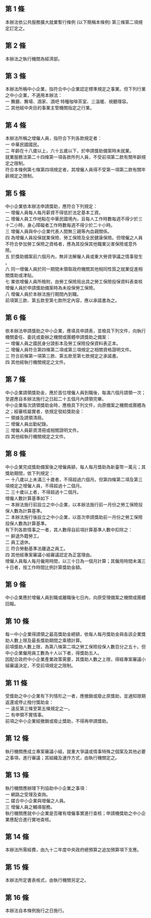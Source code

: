 第 1 條
-------
本辦法依公共服務擴大就業暫行條例 (以下簡稱本條例) 第三條第二項規  
定訂定之。

第 2 條
-------
本辦法之執行機關為經濟部。

第 3 條
-------
本辦法所稱中小企業，指符合中小企業認定標準規定之事業。但下列行業  
之中小企業，不適用本辦法：  
一  舞廳、舞場、酒家、酒吧 特種咖啡茶室、三溫暖、視聽理容。  
二  其他經中央目的事業主管機關指定之行業。

第 4 條
-------
本辦法所稱之增僱人員，指符合下列各款規定者：                        
一  中華民國國民。                                                
二  年齡在十八歲以上，六十五歲以下，於申請獎助備案時未就業。      
就業服務法第二十四條第一項各款所列人員，不受前項第二款有關年齡規  
定之限制。                                                        
符合本條例第七條第四項規定者，其增僱人員得不受第一項第二款有關年  
齡規定之限制。

第 5 條
-------
中小企業依本辦法申請獎助，應符合下列規定：                    
一  增僱人員每人每月薪資不得低於法定基本工資。                    
二  增僱人員工作地點在中華民國境內，且每人工作時數每週不得少於三  
    十二小時，身心障礙者工作時數每週不得少於二十小時。            
三  增僱人員與中小企業代表人間無三親等內血親關係。                
四  為增僱人員投保就業保險、勞工保險及全民健康保險。但增僱之人員  
    不符合參加勞工保險之資格者，應為其投保其他職業災害保險或意外  
    險。                                                          
五  於獎助備案前六個月內，無非法解僱人員或重大勞資爭議之情事發生  
    。                                                            
六  同一增僱人員於同一期間未領取政府機關其他相同性質之就業促進相  
    關獎助或津貼。                                                
七  業依增僱人員所檢附，由勞工保險局出具之勞工保險投保資料表查核  
    增僱人員於申請獎助備案時為未投保勞工保險。                    
八  增僱人員於本辦法施行期間內到職。                              
前項第三款、第五款至第七款所定內容，應以承諾書為之。

第 6 條
-------
依本辦法申請獎助之中小企業，應填具申請表，並檢具下列文件，向執行  
機關委任、委託或委辦之機關或團體申請獎助之備案：                  
一  增僱人員之國民身分證影本及勞工保險投保資料表正本。            
二  增僱人員符合第四條第二項或第三項規定之相關資格證明文件。      
三  符合前條第一項第三款、第五款至第七款規定之承諾書。            
四  其他經執行機關規定之文件。

第 7 條
-------
中小企業請領獎助金，應於首位增僱人員到職後，每滿六個月請領一次；  
至遲應自本辦法施行之日起二十五個月內請領完畢。  
中小企業每次請領獎助金時，應檢具下列文件，向原備案之機關或團體為  
之；經審核屬實者，依規定發給獎助金：  
一  領據及請領清冊。  
二  增僱人員出勤紀錄。  
三  增僱人員薪資清冊或相關證明文件。  
四  其他經執行機關規定之文件。

第 8 條
-------
中小企業完成獎助備案後之增僱員額，每人每月獎助為新臺幣一萬元；其  
獎助期間，依下列規定：                                              
一  十八歲以上未滿三十歲者，不得超過六個月。但第四條第二項及第三  
    項規定之增僱人員，不得超過十二個月。                          
二  三十歲以上者，不得超過十二個月。                              
增僱人數計算基準如下：                                            
一  本辦法施行前設立之中小企業，以本辦法施行前一月份之勞工保險投  
    保人數為計算基準。                                            
二  本辦法施行後設立之中小企業，以首次申請獎助前一月份之勞工保險  
    投保人數為計算基準。                                          
有下列各款情事之一者，其人數得自前項計算基準人數中扣除之：        
一  辭退外籍勞工。                                                
二  員工退休。                                                    
三  符合勞動基準法離退之員工。                                    
四  其他經專案審議小組審議認定為正當理由。                        
增僱人員每人每月僱用時間，以三十日為一個月計算；其僱用時間未滿三  
十日者，按工作時間比例計算獎助金額。

第 9 條
-------
中小企業應於增僱人員到職或離職後七日內，向原受理備案之機關或團體  
回報。

第 10 條
--------
每一中小企業得請領之最高獎助金總額，依每人每月獎助金與各該企業獎  
助人數上限及最長獎助期間之乘積計算。                              
前項獎助人數上限，為第八條第二項之勞工保險投保人數百分之五十。但  
中小企業僱用員工數為十人以下者，得獎助五人。                      
因配合政府中小企業產業政策需要，其獎助人數之上限，得經專案審議小  
組審議決定，不受前項規定之限制。

第 11 條
--------
受獎助之中小企業有下列情形之一者，應撤銷或廢止原獎助，並通知限期  
返還或停止撥付獎助金：  
一  違反第三條至第五條規定之一。  
二  有申領不實情事。  
前項之中小企業經撤銷或廢止獎助，不得再申請獎助。

第 12 條
--------
執行機關應成立專案審議小組，就重大爭議或情事特殊之個案及其他必要  
之事項，進行審議；其組織及運作方式，由執行機關定之。

第 13 條
--------
執行機關應辦理下列協助中小企業之事項：  
一  網路之受理及查詢。  
二  媒合中小企業與增僱之人員。  
三  增僱人員之輔導服務。  
執行機關應就中小企業是否確有增僱事實進行查核；申請機獎助之中小企  
業應配合進行實地查核。

第 14 條
--------
本辦法所需經費，由九十二年度中央政府總預算之追加預算項下支應。

第 15 條
--------
本辦法所定書表格式，由執行機關另定之。

第 16 條
--------
本辦法自本條例施行之日施行。

